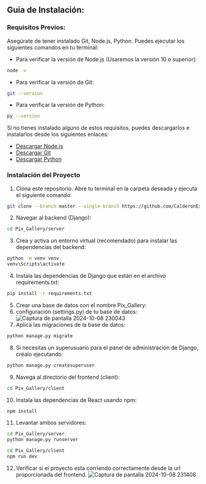 ## Guia de Instalación:
### Requisitos Previos:
Asegúrate de tener instalado Git, Node.js, Python. Puedes ejecutar los siguientes comandos en tu terminal:

* Para verificar la versión de Node.js (Usaremos la versión 10 o superior):
``` bash
node -v
```
* Para verificar la versión de Git:
``` bash
git --version
```
* Para verificar la versión de Python:
``` bash
py --version
```
Si no tienes instalado alguno de estos requisitos, puedes descargarlos e instalarlos desde los siguientes enlaces:
* [Descargar Node.js](https://nodejs.org/en/download)
* [Descargar Git](https://git-scm.com/downloads)
* [Descargar Python](https://www.python.org/downloads/)

### Instalación del Proyecto

1. Clona este repositorio. Abre tu terminal en la carpeta deseada y ejecuta el siguiente comando:
``` bash
git clone --branch master --single-branch https://github.com/CalderonExe22/Pix_Gallery.git
```
2. Navegar al backend (Django):
``` bash
cd Pix_Gallery/server
```
3. Crea y activa un entorno virtual (recomendado) para instalar las dependencias del backend:
``` bash
python -m venv venv
venv\Scripts\activate
```
4. Instala las dependencias de Django que están en el archivo requirements.txt:
``` bash
pip install -r requirements.txt
```
5. Crear una base de datos con el nombre Pix_Gallery:
6. configuración (settings.py) de tu base de datos:
![Captura de pantalla 2024-10-08 230043](https://github.com/user-attachments/assets/21084369-d4ba-427e-a060-5cf13f556ab9)
7. Aplica las migraciones de la base de datos:
``` bash
python manage.py migrate
```
8. Si necesitas un superusuario para el panel de administración de Django, créalo ejecutando:
``` bash
python manage.py createsuperuser
```
9. Navega al directorio del frontend (client):
``` bash
cd Pix_Gallery/client
```
10. Instala las dependencias de React usando npm:
``` bash
npm install
```
11.  Levantar ambos servidores:
``` bash
cd Pix_Gallery/server
python manage.py runserver

cd Pix_Gallery/client
npm run dev
```
12. Verificar si el proyecto esta corriendo correctamente desde la url proporcionada del frontend.
![Captura de pantalla 2024-10-08 231408](https://github.com/user-attachments/assets/78b9e330-9ef9-460a-a177-dee8842045c0)


